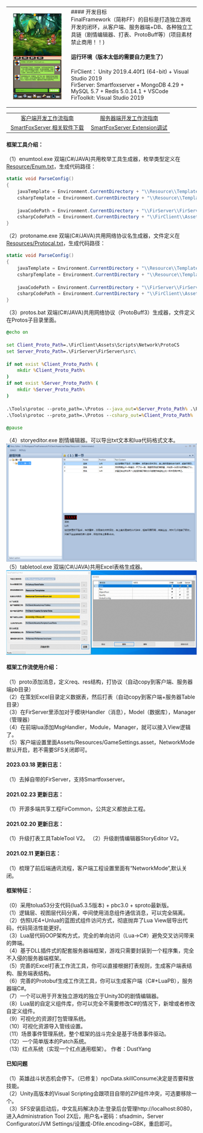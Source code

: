 <table>
	<tbody>
	<tr>
	<td align="center" width="150px"><img src="Screenshot/screenshot.jpg" width="128"/></td>
	<td>
#### 开发目标 <br/>
FinalFramework（简称FF）的目标是打造独立游戏开发的闭环，从客户端、服务器端+DB、各种独立工具链（剧情编辑器、打表、ProtoBuff等）(项目素材禁止商用！！)

	
#### 运行环境（版本太低的需要自力更生了）<br/>
FirClient： Unity 2019.4.40f1 (64-bit) + Visual Studio 2019  <br/>
FirServer:  Smartfoxserver + MongoDB 4.29 + MySQL 5.7 + Redis 5.0.14.1 + VSCode  <br/>
FirToolkit: Visual Studio 2019 
	</td>
	</tr>
	</tbody>
</table>

<table align="center" width="1720px">
<tbody>
	<tr>
		<td align="center" width="50%"><a href="FirClient/README.md">客户端开发工作流指南</a></td>
		<td align="center" width="50%"><a href="FirServer/README.md">服务器端开发工作流指南</a></td>
	</tr>
	<tr>
		<td align="center" width="50%"><a href="https://pan.baidu.com/s/1U7jD7KyJwNajkspYW7F5uw?pwd=bpkb">SmartFoxServer 相关软件下载</a></td>
		<td align="center" width="50%"><a href="https://www.cnblogs.com/code-boy/p/4883402.html">SmartFoxServer Extension调试</a></td>
	</tr>
</tbody>
</table>


#### 框架工具介绍：
（1）enumtool.exe 双端(C#/JAVA)共用枚举工具生成器，枚举类型定义在<a href="Resource/Enum.txt">Resource/Enum.txt</a>，生成代码路径：<br/>
```csharp
static void ParseConfig()
{
	javaTemplate = Environment.CurrentDirectory + "\\Resource\\Templates\\JavaEnum.txt";
	csharpTemplate = Environment.CurrentDirectory + "\\Resource\\Templates\\C#Enum.txt";

	javaCodePath = Environment.CurrentDirectory + "\\FirServer\\FirServer\\src\\com\\tables\\enums";
	csharpCodePath = Environment.CurrentDirectory + "\\FirClient\\Assets\\Scripts\\Data\\Enums";
}
```
（2）protoname.exe 双端(C#/JAVA)共用网络协议名生成器，文件定义在<a href="Resource/Protocal.txt">Resources/Protocal.txt</a>，生成代码路径：<br/>
```csharp
static void ParseConfig()
{
	javaTemplate = Environment.CurrentDirectory + "\\Resource\\Templates\\JavaProtocal.txt";
	csharpTemplate = Environment.CurrentDirectory + "\\Resource\\Templates\\C#Protocal.txt";

	javaCodePath = Environment.CurrentDirectory + "\\FirServer\\FirServer\\src\\com\\common\\Protocal.java";
	csharpCodePath = Environment.CurrentDirectory + "\\FirClient\\Assets\\Scripts\\Network\\Protocal.cs";
}
```
（3）protos.bat 双端(C#/JAVA)共用网络协议（ProtoBuff3）生成器，文件定义在Protos子目录里面。<br/>
```bat
@echo on

set Client_Proto_Path=.\FirClient\Assets\Scripts\Network\ProtoCS
set Server_Proto_Path=.\FirServer\FirServer\src\

if not exist %Client_Proto_Path% (
	mkdir %Client_Proto_Path%
)
if not exist %Server_Proto_Path% (
	mkdir %Server_Proto_Path% 
)

.\Tools\protoc --proto_path=.\Protos --java_out=%Server_Proto_Path% .\Protos\*.proto
.\Tools\protoc --proto_path=.\Protos --csharp_out=%Client_Proto_Path% .\Protos\*.proto

@pause
```
（4）storyeditor.exe 剧情编辑器。可以导出txt文本和lua代码格式文本。<br/>
<img src="Screenshot/storyeditor.png" />
（5）tabletool.exe 双端(C#/JAVA)共用Excel表格生成器。<br/>
<img src="Screenshot/tabletool.png" />

#### 框架工作流使用介绍：	
（1）proto添加消息，定义req、res结构，打协议（自动copy到客户端、服务器端pb目录） <br/> 
（2）在策划Excel目录定义数据表，然后打表（自动copy到客户端+服务器Table目录） <br/> 
（3）在FirServer里添加对于模块Handler（消息），Model（数据库），Manager（管理器） <br/> 
（4）在前端lua添加MsgHandler，Module，Manager，就可以接入View逻辑了。<br/>
（5）客户端设置里面Assets/Resources/GameSettings.asset，NetworkMode默认开启，若不需要SFS关闭即可。<br/>


#### 2023.03.18 更新日志：
（1）去掉自带的FirServer，支持Smartfoxserver。

#### 2021.02.23 更新日志：
（1）开源多端共享工程FirCommon，公共定义都放此工程。

#### 2021.02.20 更新日志：
（1）升级打表工具TableTool V2。
（2）升级剧情编辑器StoryEditor V2。 

#### 2021.02.11 更新日志：
（1）梳理了前后端通讯流程，客户端工程设置里面有“NetworkMode”,默认关闭。 

#### 框架特征：
（0）采用tolua53分支代码(lua5.3.5版本) + pbc3.0 + sproto最新版。    
（1）逻辑层、视图层代码分离，中间使用消息组件通信消息，可以完全隔离。  
（2）仿照UE4+Unlua的蓝图式组件访问方式，彻底抛弃了Lua View层导出代码，代码简洁性能更好。  
（3）Lua层代码OOP架构方式，完全的单向访问（Lua->C#）避免交叉访问带来的弊端。  
（4）基于DLL插件式的配套服务器端框架，游戏只需要封装到一个程序集，完全不入侵的服务器端框架。  
（5）完善的Excel打表工作流工具，你可以直接根据打表规则，生成客户端表结构、服务端表结构。  
（6）完善的Protobuf生成工作流工具，你可以生成客户端（C#+LuaPB），服务器端C#。  
（7）一个可以用于开发独立游戏的独立于Unity3D的剧情编辑器。  
（8）Lua层的自定义组件库，你可以完全不需要修改C#的情况下，新增或者修改自定义组件。  
（9）可视化的资源打包管理系统。  
（10）可视化资源导入管线设置。  
（11）场景事件管理系统，整个框架的战斗完全是基于场景事件驱动。  
（12）一个简单版本的Patch系统。  
（13）红点系统（实现一个红点通用框架）。  作者：DustYang

#### 已知问题
（1）英雄战斗状态机会停下。（已修复）npcData.skillConsume决定是否要释放技能。  <br/>
（2）Unity高版本的Visual Scripting会跟项目自带的ZIP组件冲突，可选要移除一个。<br/>
（3）SFS安装启动后，中文乱码解决办法:登录后台管理http://localhost:8080，进入Administration Tool 2X后，用户名+密码：sfsadmin，Server Configurator/JVM Settings/设置成-Dfile.encoding=GBK，重启即可。<br/>

